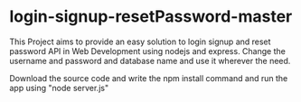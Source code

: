 # login-signup-resetPassword-master
This Project aims to provide an easy solution to login signup and reset password API in Web Development using nodejs and express.
Change the username and password and database name and use it wherever the need.

Download the source code and write the npm install command and run the app using "node server.js" 
